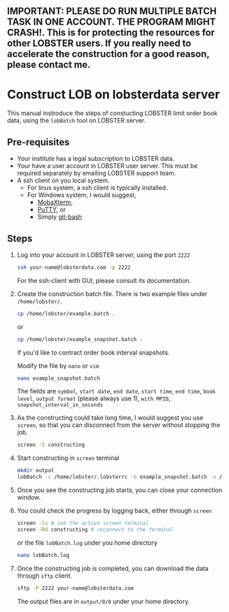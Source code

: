 ## IMPORTANT: PLEASE DO RUN MULTIPLE BATCH TASK IN ONE ACCOUNT. THE PROGRAM MIGHT CRASH!. This is for protecting the resources for other LOBSTER users. If you really need to accelerate the construction for a good reason, please contact me. 

# Construct LOB on lobsterdata server
This manual instroduce the steps of constucting LOBSTER limit order book data, using the `lobBatch` tool on LOBSTER server.

## Pre-requisites
* Your institute has a legal subscription to LOBSTER data.
* Your have a user account in LOBSTER user server. This must be required separately by emailing LOBSTER support team.
* A ssh client on you local system.
    - For linux system, a ssh client is typically installed.
    - For Windows system, I would suggest,
        - [MobaXterm](https://mobaxterm.mobatek.net/), 
        - [PuTTY](https://www.putty.org/), or
        - Simply [git-bash](https://git-scm.com/downloads) 

## Steps
1. Log into your account in LOBSTER server, using the port `2222`
   ```bash
   ssh your-name@lobsterdata.com -p 2222
   ``` 
   For the ssh-client with GUI, please consult its documentation.
2. Create the construction batch file. There is two example files under `/home/lobster/`.
   ```bash
   cp /home/lobster/example.batch .
   ```
   or  
   ```bash
   cp /home/lobster/example_snapshot.batch .
   ```
   If you'd like to contract order book interval snapshots.
   
   Modify the file by `nano` or `vim`
   ```bash
   nano example_snapshot.batch
   ``` 
   The fields are `symbol`, `start date`, `end date`, `start time`, `end time`, `book level`, `output format` (please always use 1), `with MPID`, `snapshot_interval_in_seconds`
4. As the constructing could take long time, I would suggest you use `screen`, so that you can disconnect from the server without stopping the job.
   ```bash
   screen -S constructing
   ```
5. Start constructing in `screen` terminal
   ```bash
   mkdir output
   lobBatch -c /home/lobster/.lobsterrc -b example_snapshot.batch -o /home/your-name/output
   ```
6. Once you see the constructing job starts, you can close your connection window.
7. You could check the progress by logging back, either through `screen`
   ```bash
   screen -ls # see the active screen terminal
   screen -Rd constructing # reconnect to the terminal
   ```
   or the file `lobBatch.log` under you home directory
   ```bash
   nano lobBatch.log
   ```
8. Once the constructing job is completed, you can download the data through `sftp` client.
   ```bash
   sftp -P 2222 your-name@lobsterdata.com
   ```
   The output files are in `output/0/0` under your home directory.
